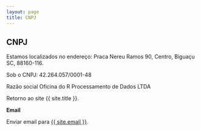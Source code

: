 ```yaml
---
layout: page
title: CNPJ
---
```

<div class="col-lg-12 text-center">
	<h2 class="section-heading text-uppercase">CNPJ</h2>
</div>

Estamos localizados no endereço: Praca Nereu Ramos 90, Centro, Biguaçu SC, 88160-116.

Sob o CNPJ: 42.264.057/0001-48

Razão social Oficina do R Processamento de Dados LTDA

Retorno ao site {{ site.title }}.

**Email**

Enviar email para <a href="mailto:{{ site.email }}">{{ site.email }}</a>.
